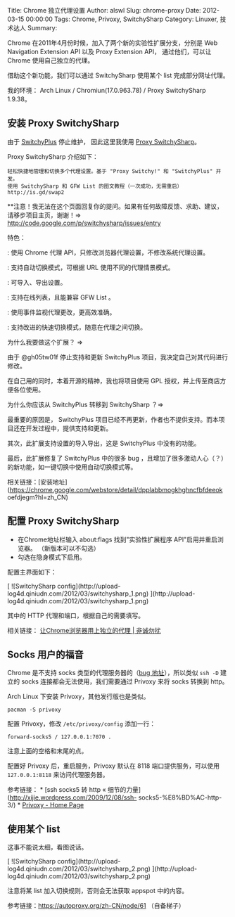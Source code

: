 Title: Chrome 独立代理设置
Author: alswl
Slug: chrome-proxy
Date: 2012-03-15 00:00:00
Tags: Chrome, Privoxy, SwitchySharp
Category: Linuxer, 技术达人
Summary: 

Chrome 在2011年4月份时候，加入了两个新的实验性扩展分支，分别是 Web Navigation Extension API 以及 Proxy
Extension API， 通过他们，可以让 Chrome 使用自己独立的代理。

借助这个新功能，我们可以通过 SwitchySharp 使用某个 list 完成部分网址代理。

我的环境： Arch Linux / Chromiun(17.0.963.78) / Proxy SwitchySharp 1.9.38。

## 安装 Proxy SwitchySharp

由于 [SwitchyPlus](http://code.google.com/p/switchyplus/) 停止维护， 因此这里我使用 [Proxy
SwitchySharp](http://code.google.com/p/switchysharp/)。

Proxy SwitchySharp 介绍如下：

    
    轻松快捷地管理和切换多个代理设置。基于 "Proxy Switchy!" 和 "SwitchyPlus" 开发。
    使用 SwitchySharp 和 GFW List 的图文教程（一次成功，无需重启）  http://is.gd/swap2

**注意！我无法在这个页面回复你的提问。如果有任何故障反馈、求助、建议，请移步项目主页，谢谢！=> http://code.google.com/p/switchysharp/issues/entry

特色：

: 使用 Chrome 代理 API，只修改浏览器代理设置，不修改系统代理设置。

: 支持自动切换模式，可根据 URL 使用不同的代理情景模式。

: 可导入、导出设置。

: 支持在线列表，且能兼容 GFW List 。

: 使用事件监视代理更改，更高效准确。

: 支持改进的快速切换模式，随意在代理之间切换。

为什么我要做这个扩展？ =>

由于 @gh05tw01f 停止支持和更新 SwitchyPlus 项目，我决定自己对其代码进行修改。

在自己用的同时，本着开源的精神，我也将项目使用 GPL 授权，并上传至商店方便各位使用。

为什么你应该从 SwitchyPlus 转移到 SwitchySharp ？=>

最重要的原因是， SwitchyPlus 项目已经不再更新，作者也不提供支持。而本项目还在开发过程中，提供支持和更新。

其次，此扩展支持设置的导入导出，这是 SwitchyPlus 中没有的功能。

最后，此扩展修复了 SwitchyPlus 中的很多 bug ，且增加了很多激动人心（？）的新功能，如一键切换中使用自动切换模式等。

相关链接：[安装地址](https://chrome.google.com/webstore/detail/dpplabbmogkhghncfbfdeeok
oefdjegm?hl=zh_CN)

## 配置 Proxy SwitchySharp

  * 在Chrome地址栏输入 about:flags 找到"实验性扩展程序 API"启用并重启浏览器。 （新版本可以不勾选）
  * 勾选在隐身模式下启用。

配置主界面如下：

[ ![SwitchySharp config](http://upload-
log4d.qiniudn.com/2012/03/switchysharp_1.png) ](http://upload-
log4d.qiniudn.com/2012/03/switchysharp_1.png)

其中的 HTTP 代理和端口，根据自己的需要填写。

相关链接： [让Chrome浏览器用上独立的代理 | 非诚勿扰](http://youcan.hourb.com/archives/19)

## Socks 用户的福音

Chrome 是不支持 socks 类型的代理服务器的（[bug
地址](http://code.google.com/p/chromium/issues/detail?id=29914)），所以类似 `ssh -D`
建立的 socks 连接都会无法使用，我们需要通过 Privoxy 来将 socks 转换到 http。

Arch Linux 下安装 Privoxy，其他发行版也是类似。

    
    pacman -S privoxy

配置 Privoxy，修改 `/etc/privoxy/config` 添加一行：

    
    forward-socks5 / 127.0.0.1:7070 .

注意上面的空格和末尾的点。

配置好 Privoxy 后，重启服务，Privoxy 默认在 8118 端口提供服务，可以使用 `127.0.0.1:8118` 来访问代理服务器。

参考链接： * [ssh socks5 转 http « 细节的力量](http://xijie.wordpress.com/2009/12/08/ssh-
socks5-%E8%BD%AC-http-3/) * [Privoxy - Home Page](http://www.privoxy.org/)

## 使用某个 list

这事不能说太细，看图说话。

[ ![SwitchySharp config](http://upload-
log4d.qiniudn.com/2012/03/switchysharp_2.png) ](http://upload-
log4d.qiniudn.com/2012/03/switchysharp_2.png)

注意将某 list 加入切换规则，否则会无法获取 appspot 中的内容。

参考链接：https://autoproxy.org/zh-CN/node/61 （自备梯子）

